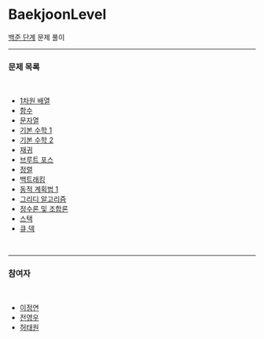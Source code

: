 # BaekjoonLevel

[백준 단계](https://www.acmicpc.net/step) 문제 풀이

---

### 문제 목록

<br>

* [1차원 배열](https://www.acmicpc.net/step/6)
* [함수](https://www.acmicpc.net/step/5)
* [문자열](https://www.acmicpc.net/step/7)
* [기본 수학 1](https://www.acmicpc.net/step/8)
* [기본 수학 2](https://www.acmicpc.net/step/10)
* [재귀](https://www.acmicpc.net/step/19)
* [브루트 포스](https://www.acmicpc.net/step/22)
* [정렬](https://www.acmicpc.net/step/9)
* [백트래킹](https://www.acmicpc.net/step/34)
* [동적 계획법 1](https://www.acmicpc.net/step/16)
* [그리디 알고리즘](https://www.acmicpc.net/step/33)
* [정수론 및 조합론](https://www.acmicpc.net/step/18)
* [스택](https://www.acmicpc.net/step/11)
* [큐,덱](https://www.acmicpc.net/step/12)

<br>

---

### 참여자

<br>

* [이정연](https://github.com/happyyeon)
* [전영우](https://github.com/wowo0709) 
* [허태원](https://github.com/HEOTAEWON)
